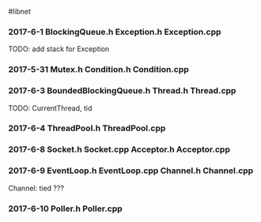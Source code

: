 #libnet

### 2017-6-1 BlockingQueue.h Exception.h Exception.cpp
TODO: add stack for Exception

### 2017-5-31 Mutex.h Condition.h Condition.cpp

### 2017-6-3 BoundedBlockingQueue.h Thread.h Thread.cpp
TODO: CurrentThread, tid

### 2017-6-4 ThreadPool.h ThreadPool.cpp

### 2017-6-8 Socket.h Socket.cpp Acceptor.h Acceptor.cpp

### 2017-6-9 EventLoop.h EventLoop.cpp Channel.h Channel.cpp
Channel: tied ???

### 2017-6-10 Poller.h Poller.cpp

